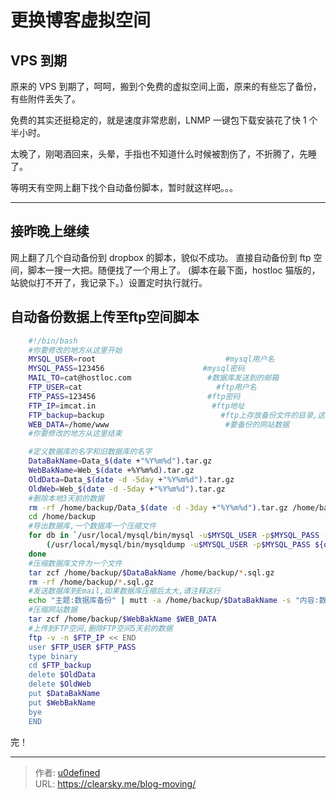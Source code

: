 # 更换博客虚拟空间


## VPS 到期

原来的 VPS 到期了，呵呵，搬到个免费的虚拟空间上面，原来的有些忘了备份，有些附件丢失了。

免费的其实还挺稳定的，就是速度非常悲剧，LNMP 一键包下载安装花了快 1 个半小时。

太晚了，刚喝酒回来，头晕，手指也不知道什么时候被割伤了，不折腾了，先睡了。

等明天有空网上翻下找个自动备份脚本，暂时就这样吧。。。

* * *

## 接昨晚上继续

网上翻了几个自动备份到 dropbox 的脚本，貌似不成功。
直接自动备份到 ftp 空间，脚本一搜一大把。随便找了一个用上了。 (脚本在最下面，hostloc 猫版的，站貌似打不开了，我记录下。）设置定时执行就行。

## 自动备份数据上传至ftp空间脚本

```bash
    #!/bin/bash
    #你要修改的地方从这里开始
    MYSQL_USER=root                             #mysql用户名
    MYSQL_PASS=123456                      #mysql密码
    MAIL_TO=cat@hostloc.com                 #数据库发送到的邮箱
    FTP_USER=cat                              #ftp用户名
    FTP_PASS=123456                         #ftp密码
    FTP_IP=imcat.in                          #ftp地址
    FTP_backup=backup                          #ftp上存放备份文件的目录,这个要自己得ftp上面建的
    WEB_DATA=/home/www                          #要备份的网站数据
    #你要修改的地方从这里结束

    #定义数据库的名字和旧数据库的名字
    DataBakName=Data_$(date +"%Y%m%d").tar.gz
    WebBakName=Web_$(date +%Y%m%d).tar.gz
    OldData=Data_$(date -d -5day +"%Y%m%d").tar.gz
    OldWeb=Web_$(date -d -5day +"%Y%m%d").tar.gz
    #删除本地3天前的数据
    rm -rf /home/backup/Data_$(date -d -3day +"%Y%m%d").tar.gz /home/backup/Web_$(date -d -3day +"%Y%m%d").tar.gz
    cd /home/backup
    #导出数据库,一个数据库一个压缩文件
    for db in `/usr/local/mysql/bin/mysql -u$MYSQL_USER -p$MYSQL_PASS -B -N -e 'SHOW DATABASES' | xargs`; do
        (/usr/local/mysql/bin/mysqldump -u$MYSQL_USER -p$MYSQL_PASS ${db} | gzip -9 - > ${db}.sql.gz)
    done
    #压缩数据库文件为一个文件
    tar zcf /home/backup/$DataBakName /home/backup/*.sql.gz
    rm -rf /home/backup/*.sql.gz
    #发送数据库到Email,如果数据库压缩后太大,请注释这行
    echo "主题:数据库备份" | mutt -a /home/backup/$DataBakName -s "内容:数据库备份" $MAIL_TO
    #压缩网站数据
    tar zcf /home/backup/$WebBakName $WEB_DATA
    #上传到FTP空间,删除FTP空间5天前的数据
    ftp -v -n $FTP_IP << END
    user $FTP_USER $FTP_PASS
    type binary
    cd $FTP_backup
    delete $OldData
    delete $OldWeb
    put $DataBakName
    put $WebBakName
    bye
    END
```
完！

---

> 作者: [u0defined](http://clearsky.me/)  
> URL: https://clearsky.me/blog-moving/  

